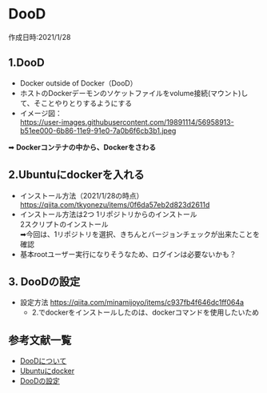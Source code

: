 # DooD
作成日時:2021/1/28

## 1.DooD
* Docker outside of Docker（DooD）
* ホストのDockerデーモンのソケットファイルをvolume接続(マウント)して、そことやりとりするようにする
* イメージ図：   
https://user-images.githubusercontent.com/19891114/56958913-b51ee000-6b86-11e9-91e0-7a0b6f6cb3b1.jpeg

➡ **Dockerコンテナの中から、Dockerをさわる**

## 2.Ubuntuにdockerを入れる
* インストール方法（2021/1/28の時点）
https://qiita.com/tkyonezu/items/0f6da57eb2d823d2611d
* インストール方法は2つ
1リポジトリからのインストール   
2スクリプトのインストール   
➡今回は、1リポジトリを選択、きちんとバージョンチェックが出来たことを確認
* 基本rootユーザー実行になりそうなため、ログインは必要ないかも？
  

## 3. DooDの設定
* 設定方法
https://qiita.com/minamijoyo/items/c937fb4f646dc1ff064a
  * 2.でdockerをインストールしたのは、dockerコマンドを使用したいため

## 参考文献一覧
* [DooDについて](https://esakat.github.io/esakat-blog/posts/docker-in-docker/)
* [Ubuntuにdocker](https://qiita.com/tkyonezu/items/0f6da57eb2d823d2611d#3-%E3%82%B9%E3%82%AF%E3%83%AA%E3%83%97%E3%83%88%E3%81%A7%E3%81%AE%E3%82%A4%E3%83%B3%E3%82%B9%E3%83%88%E3%83%BC%E3%83%AB)
* [DooDの設定](https://qiita.com/minamijoyo/items/c937fb4f646dc1ff064a)